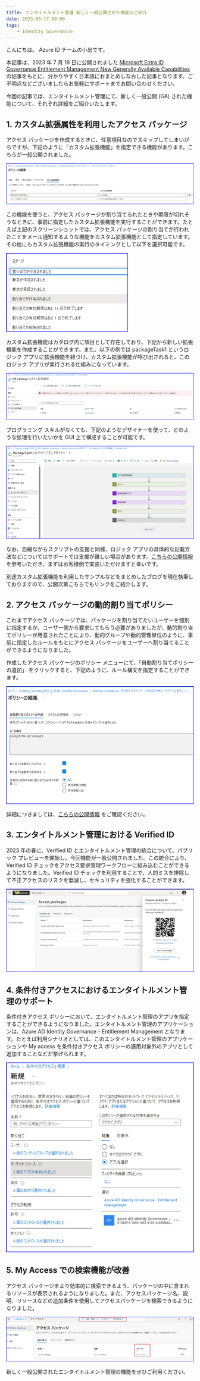 ```yaml
---
title: エンタイトルメント管理 新しく一般公開された機能のご紹介
date: 2023-08-17 08:00
tags:
    - Identity Governance
---
```


こんにちは。 Azure ID チームの小出です。

本記事は、2023 年 7 月 18 日に公開されました  [Microsoft Entra ID Governance Entitlement Management New Generally Available Capabilities](https://techcommunity.microsoft.com/t5/microsoft-entra-azure-ad-blog/microsoft-entra-id-governance-entitlement-management-new/ba-p/2466929)  の記事をもとに、分かりやすく日本語におまとめしなおした記事となります。ご不明点などございましたらお気軽にサポートまでお問い合わせください。

今回の記事では、エンタイトルメント管理にて、新しく一般公開 (GA) された機能について、それぞれ詳細をご紹介いたします。

## 1. カスタム拡張属性を利用したアクセス パッケージ

アクセス パッケージを作成するときに、任意項目なのでスキップしてしまいがちですが、下記のように「カスタム拡張機能」を指定できる機能があります。こちらが一般公開されました。

![](./entitlement-management-ga/entitlement-management-ga1.png)

この機能を使うと、アクセス パッケージが割り当てられたときや期限が切れそうなときに、事前に指定したカスタム拡張機能を実行することができます。たとえば上記のスクリーンショットでは、アクセス パッケージの割り当てが行われたことをメール通知するような機能をカスタム拡張機能として指定しています。その他にもカスタム拡張機能の実行のタイミングとして以下を選択可能です。

![](./entitlement-management-ga/entitlement-management-ga2.png)

カスタム拡張機能はカタログ内に項目として存在しており、下記から新しい拡張機能を作成することができます。また、以下の例では packageTask1 というロジック アプリに拡張機能を紐づけ、カスタム拡張機能が呼び出されると、このロジック アプリが実行される仕組みになっています。

![](./entitlement-management-ga/entitlement-management-ga3.png)

プログラミング スキルがなくても、下記のようなデザイナーを使って、どのような処理を行いたいかを GUI 上で構成することが可能です。

![](./entitlement-management-ga/entitlement-management-ga4.png)

なお、恐縮ながらスクリプトの支援と同様、ロジック アプリの具体的な記載方法などについてはサポートでは支援が難しい場合があります。[こちらの公開情報](https://learn.microsoft.com/ja-jp/azure/active-directory/governance/entitlement-management-logic-apps-integration) を参考いただき、まずはお客様側で実装いただけますと幸いです。

別途カスタム拡張機能を利用したサンプルなどをまとめしたブログを現在執筆しておりますので、公開次第こちらでもリンクをご紹介します。

## 2. アクセス パッケージの動的割り当てポリシー

これまでアクセス パッケージでは、パッケージを割り当てたいユーザーを個別に指定するか、ユーザー側から要求してもらう必要がありましたが、動的割り当てポリシーが用意されたことにより、動的グループや動的管理単位のように、事前に指定したルールをもとにアクセス パッケージをユーザーへ割り当てることができるようになりました。

作成したアクセス パッケージのポリシー メニューにて、「自動割り当てポリシーの追加」 をクリックすると、下記のように、ルール構文を指定することができます。

![](./entitlement-management-ga/entitlement-management-ga5.png)

詳細につきましては、[こちらの公開情報](https://learn.microsoft.com/ja-jp/azure/active-directory/governance/entitlement-management-access-package-auto-assignment-policy) をご確認ください。

## 3. エンタイトルメント管理における Verified ID

2023 年の春に、Verified ID とエンタイトルメント管理の統合について、パブリック プレビューを開始し、今回機能が一般公開されました。この統合により、Verified ID チェックをアクセス要求管理ワークフローに組み込むことができるようになりました。Verified ID チェックを利用することで、人的ミスを排除して不正アクセスのリスクを低減し、セキュリティを強化することができます。

![](./entitlement-management-ga/entitlement-management-ga6.png)

## 4. 条件付きアクセスにおけるエンタイトルメント管理のサポート

条件付きアクセス ポリシーにおいて、エンタイトルメント管理のアプリを指定することができるようになりました。エンタイトルメント管理のアプリケーションは、Azure AD Identity Governance - Entitlement Management となります。たとえば利用シナリオとしては、このエンタイトルメント管理のアプリケーションや My access を条件付きアクセス ポリシーの適用対象外のアプリとして追加することなどが挙げられます。

![](./entitlement-management-ga/entitlement-management-ga7.png)

## 5. My Access での検索機能が改善

アクセス パッケージをより効率的に検索できるよう、パッケージの中に含まれるリソースが表示されるようになりました。また、アクセスパッケージ名、説明、リソースなどの追加条件を使用してアクセスパッケージを検索できるようになりました。

![](./entitlement-management-ga/entitlement-management-ga8.png)

新しく一般公開されたエンタイトルメント管理の機能をぜひご利用ください。
